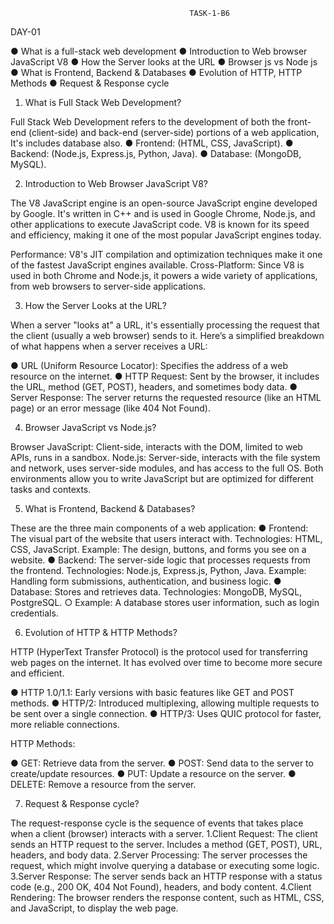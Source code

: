                                             TASK-1-B6

DAY-01

●	What is a full-stack web development
●	Introduction to Web browser JavaScript V8
●	How the Server looks at the URL
●	Browser js vs Node js
●	What is Frontend, Backend & Databases
●	Evolution of HTTP, HTTP Methods
●	Request & Response cycle

1. What is Full Stack Web Development?

Full Stack Web Development refers to the development of both the front-end (client-side) and back-end (server-side) portions of a web application, It's includes database also.
●	Frontend: (HTML, CSS, JavaScript).
●	Backend:  (Node.js, Express.js, Python, Java).
●	Database: (MongoDB, MySQL).

2. Introduction to Web Browser JavaScript V8?

The V8 JavaScript engine is an open-source JavaScript engine developed by Google. It's written in C++ and is used in Google Chrome, Node.js, and other applications to execute JavaScript code. V8 is known for its speed and efficiency, making it one of the most popular JavaScript engines today.

Performance: V8's JIT compilation and optimization techniques make it one of the fastest JavaScript engines available.
Cross-Platform: Since V8 is used in both Chrome and Node.js, it powers a wide variety of applications, from web browsers to server-side applications.

3. How the Server Looks at the URL?

When a server "looks at" a URL, it's essentially processing the request that the client (usually a web browser) sends to it. Here’s a simplified breakdown of what happens when a server receives a URL:

●	URL (Uniform Resource Locator): Specifies the address of a web resource on the internet.
●	HTTP Request: Sent by the browser, it includes the URL, method (GET, POST), headers, and sometimes body data.
●	Server Response: The server returns the requested resource (like an HTML page) or an error message
 (like 404 Not Found).

 4. Browser JavaScript vs Node.js?

 Browser JavaScript: Client-side, interacts with the DOM, limited to web APIs, runs in a sandbox.
 Node.js: Server-side, interacts with the file system and network, uses server-side modules, and has access to the full OS.
 Both environments allow you to write JavaScript but are optimized for different tasks and contexts.

5. What is Frontend, Backend & Databases?

These are the three main components of a web application:
●	Frontend:
	The visual part of the website that users interact with.
	Technologies: HTML, CSS, JavaScript.
	Example: The design, buttons, and forms you see on a website.
●	Backend:
	The server-side logic that processes requests from the frontend.
	Technologies: Node.js, Express.js, Python, Java.
	Example: Handling form submissions, authentication, and business logic.
●	Database:
	Stores and retrieves data.
	Technologies: MongoDB, MySQL, PostgreSQL.
○	Example: A database stores user information, such as login credentials.

6. Evolution of HTTP & HTTP Methods?

HTTP (HyperText Transfer Protocol) is the protocol used for transferring web pages on the internet. It has evolved over time to become more secure and efficient.

●	HTTP 1.0/1.1: Early versions with basic features like GET and POST methods.
●	HTTP/2: Introduced multiplexing, allowing multiple requests to be sent over a single connection.
●	HTTP/3: Uses QUIC protocol for faster, more reliable connections.

HTTP Methods:

●	GET: Retrieve data from the server.
●	POST: Send data to the server to create/update resources.
●	PUT: Update a resource on the server.
●	DELETE: Remove a resource from the server.

7. Request & Response cycle?

The request-response cycle is the sequence of events that takes place when a client (browser) interacts with a server.
  1.Client Request:
	The client sends an HTTP request to the server.
	Includes a method (GET, POST), URL, headers, and body data.
  2.Server Processing:
	The server processes the request, which might involve querying a database or executing some logic.
  3.Server Response:
	The server sends back an HTTP response with a status code (e.g., 200 OK, 404 Not Found), headers, and body content.
  4.Client Rendering:
	The browser renders the response content, such as HTML, CSS, and JavaScript, to display the web page.